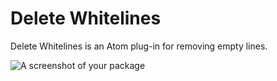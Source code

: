 # Delete Whitelines

Delete Whitelines is an Atom plug-in for removing empty lines.

![A screenshot of your package](https://raw.githubusercontent.com/dhwlm/delete-whitelines/master/screenshot.gif)
